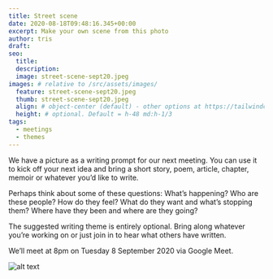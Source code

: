 ```yaml
---
title: Street scene
date: 2020-08-18T09:48:16.345+00:00
excerpt: Make your own scene from this photo
author: tris
draft:
seo:
  title:
  description:
  image: street-scene-sept20.jpeg
images: # relative to /src/assets/images/
  feature: street-scene-sept20.jpeg
  thumb: street-scene-sept20.jpeg
  align: # object-center (default) - other options at https://tailwindcss.com/docs/object-position
  height: # optional. Default = h-48 md:h-1/3
tags:
  - meetings
  - themes
---
```


We have a picture as a writing prompt for our next meeting. You can use it to kick off your next idea and bring a short story, poem, article, chapter, memoir or whatever you’d like to write.

Perhaps think about some of these questions: What’s happening? Who are these people? How do they feel? What do they want and what’s stopping them? Where have they been and where are they going?

The suggested writing theme is entirely optional. Bring along whatever you’re working on or just join in to hear what others have written.

We’ll meet at 8pm on Tuesday 8 September 2020 via Google Meet.

![alt text](/street-scene-sept20.jpeg "street scene")